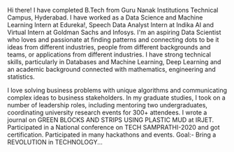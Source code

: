 Hi there! I have completed B.Tech from Guru Nanak Institutions Technical Campus, Hyderabad. I have worked as a Data Science and Machine Learning Intern at Edureka!, Speech Data Analyst Intern at Indika AI and Virtual Intern at Goldman Sachs and Infosys. I'm an aspiring Data Scientist who loves and passionate at finding patterns and connecting dots to be it ideas from different industries, people from different backgrounds and teams, or applications from different industries. I have strong technical skills, particularly in Databases and Machine Learning, Deep Learning and an academic background connected with mathematics, engineering and statistics.

I love solving business problems with unique algorithms and communicating complex ideas to business stakeholders. In my graduate studies, I took on a number of leadership roles, including mentoring two undergraduates, coordinating university research events for 300+ attendees. I wrote a journal on GREEN BLOCKS AND STRIPS USING PLASTIC MUD at IRJET. Participated in a National conference on TECH SAMPRATHI-2020 and got certification. Participated in many hackathons and events.
Goal:- Bring a REVOLUTION in TECHNOLOGY...
